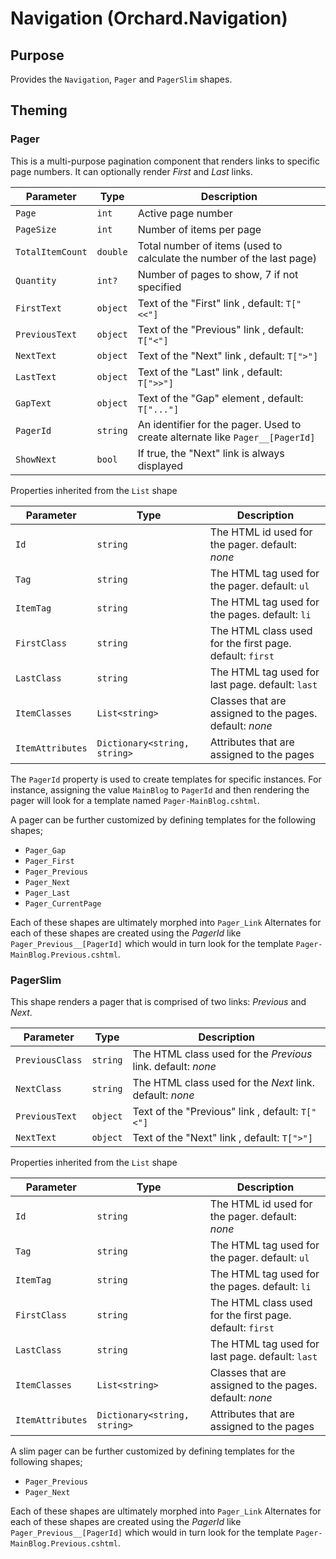# Navigation (Orchard.Navigation)

## Purpose

Provides the `Navigation`, `Pager` and `PagerSlim` shapes.

## Theming

### Pager

This is a multi-purpose pagination component that renders links to specific page numbers.
It can optionally render _First_ and _Last_ links.

| Parameter | Type | Description |
| --------- | ---- |------------ |
| `Page` | `int` | Active page number |
| `PageSize` | `int` | Number of items per page |
| `TotalItemCount` | `double` | Total number of items (used to calculate the number of the last page) |
| `Quantity` | `int?` | Number of pages to show, 7 if not specified |
| `FirstText` | `object` | Text of the "First" link , default: `T["<<"]` |
| `PreviousText` | `object` | Text of the "Previous" link , default: `T["<"]`
| `NextText` | `object` | Text of the "Next" link , default: `T[">"]` |
| `LastText` | `object` | Text of the "Last" link , default: `T[">>"]` |
| `GapText` | `object` | Text of the "Gap" element , default: `T["..."]` |
| `PagerId` | `string` | An identifier for the pager. Used to create alternate like `Pager__[PagerId]` |
| `ShowNext` | `bool` | If true, the "Next" link is always displayed |

Properties inherited from the `List` shape

| Parameter | Type | Description |
| --------- | ---- |------------ |
| `Id` | `string` | The HTML id used for the pager. default: _none_ |
| `Tag` | `string` | The HTML tag used for the pager. default: `ul` |
| `ItemTag` | `string` | The HTML tag used for the pages. default: `li` |
| `FirstClass` | `string` | The HTML class used for the first page. default: `first` |
| `LastClass` | `string` | The HTML tag used for last page. default: `last` |
| `ItemClasses` | `List<string>` | Classes that are assigned to the pages. default: _none_ |
| `ItemAttributes` | `Dictionary<string, string>` | Attributes that are assigned to the pages |

The `PagerId` property is used to create templates for specific instances. For instance, assigning
the value `MainBlog` to `PagerId` and then rendering the pager will look for a template named 
`Pager-MainBlog.cshtml`.

A pager can be further customized by defining templates for the following shapes;
- `Pager_Gap`
- `Pager_First`
- `Pager_Previous`
- `Pager_Next`
- `Pager_Last`
- `Pager_CurrentPage`

Each of these shapes are ultimately morphed into `Pager_Link`
Alternates for each of these shapes are created using the _PagerId_ like `Pager_Previous__[PagerId]` which
would in turn look for the template `Pager-MainBlog.Previous.cshtml`.

### PagerSlim

This shape renders a pager that is comprised of two links: _Previous_ and _Next_.

| Parameter | Type | Description |
| --------- | ---- |------------ |
| `PreviousClass` | `string` | The HTML class used for the _Previous_ link. default: _none_ |
| `NextClass` | `string` | The HTML class used for the _Next_ link. default: _none_ |
| `PreviousText` | `object` | Text of the "Previous" link , default: `T["<"]`
| `NextText` | `object` | Text of the "Next" link , default: `T[">"]` |

Properties inherited from the `List` shape

| Parameter | Type | Description |
| --------- | ---- |------------ |
| `Id` | `string` | The HTML id used for the pager. default: _none_ |
| `Tag` | `string` | The HTML tag used for the pager. default: `ul` |
| `ItemTag` | `string` | The HTML tag used for the pages. default: `li` |
| `FirstClass` | `string` | The HTML class used for the first page. default: `first` |
| `LastClass` | `string` | The HTML tag used for last page. default: `last` |
| `ItemClasses` | `List<string>` | Classes that are assigned to the pages. default: _none_ |
| `ItemAttributes` | `Dictionary<string, string>` | Attributes that are assigned to the pages |

A slim pager can be further customized by defining templates for the following shapes;
- `Pager_Previous`
- `Pager_Next`

Each of these shapes are ultimately morphed into `Pager_Link`
Alternates for each of these shapes are created using the _PagerId_ like `Pager_Previous__[PagerId]` which
would in turn look for the template `Pager-MainBlog.Previous.cshtml`.
